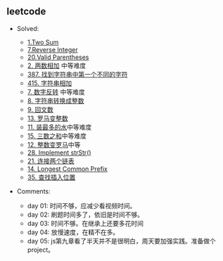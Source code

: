 ## leetcode
- Solved:
  - [1.Two Sum](https://leetcode.com/problems/two-sum/)
  - [7.Reverse Integer](https://leetcode.com/problems/reverse-integer/)
  - [20.Valid Parentheses](https://leetcode.com/problems/valid-parentheses/)
  - [2. 两数相加](https://leetcode-cn.com/problems/add-two-numbers/) 中等难度
  - [387. 找到字符串中第一个不同的字符](https://leetcode-cn.com/problems/first-unique-character-in-a-string/)
  - [415. 字符串相加](https://leetcode-cn.com/problems/add-strings/)
  - [7. 数字反转](https://leetcode-cn.com/problems/reverse-integer/) 中等难度
  - [8. 字符串转换成整数](https://leetcode-cn.com/problems/string-to-integer-atoi/)
  - [9. 回文数](https://leetcode-cn.com/problems/palindrome-number/)
  - [13. 罗马变整数](https://leetcode.com/problems/roman-to-integer/)
  - [11. 装最多的水](https://leetcode.com/problems/container-with-most-water/)中等难度
  - [15. 三数之和](https://leetcode.com/problems/3sum/)中等难度
  - [12. 整数变罗马](https://leetcode.com/problems/integer-to-roman)中等
  - [28. Implement strStr()](https://leetcode.com/problems/implement-strstr/)
  - [21. 连接两个链表](https://leetcode.com/problems/merge-two-sorted-lists/)
  - [14. Longest Common Prefix](https://leetcode.com/problems/longest-common-prefix/)
  - [35. 查找插入位置](https://leetcode.com/problems/search-insert-position/submissions/)


- Comments:

  - day 01: 时间不够，应减少看视频时间。
  - day 02: 刷题时间多了，依旧是时间不够。
  - day 03: 时间不够。在继承上还要多花时间
  - day 04: 放慢速度，在精不在多。
  - day 05: js第九章看了半天并不是很明白，周天要加强实践。准备做个project。